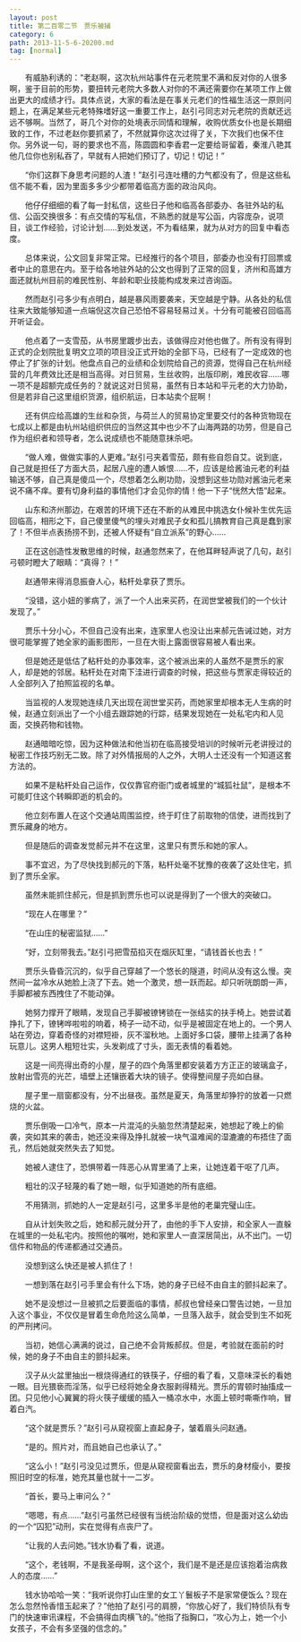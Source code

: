 ```yaml
---
layout: post
title: 第二百零二节　贾乐被捕
category: 6
path: 2013-11-5-6-20200.md
tag: [normal]
---
```


　　有威胁利诱的：“老赵啊，这次杭州站事件在元老院里不满和反对你的人很多啊，鉴于目前的形势，要扭转元老院大多数人对你的不满还需要你在某项工作上做出更大的成绩才行。具体点说，大家的看法是在事关元老们的性福生活这一原则问题上，在满足某些元老特殊嗜好这一重要工作上，赵引弓同志对元老院的贡献还远远不够啊。当然了，哥几个对你的处境表示同情和理解，收购优质女仆也是长期细致的工作，不过老赵你要抓紧了，不然就算你这次过得了关，下次我们也保不住你。另外说一句，哥的要求也不高，陈圆圆和李香君一定要给哥留着，秦淮八艳其他几位你也别私吞了，早就有人把她们预订了，切记！切记！”

　　“你们这群下身思考问题的人渣！”赵引弓连吐槽的力气都没有了，但是这些私信不能不看，因为里面多多少少都带着临高方面的政治风向。

　　他仔仔细细的看了每一封私信，这些日子他和临高各部委办、各驻外站的私信、公函交换很多：有点交情的写私信，不熟悉的就是写公函，内容庞杂，说项目，谈工作经验，讨论计划……到处发送，不为看结果，就为从对方的回复中看态度。

　　总体来说，公文回复非常正常。已经推行的各个项目，部委办也没有打回票或者中止的意思在内。至于给各地驻外站的公文也得到了正常的回复，济州和高雄方面还就杭州目前的难民性别、年龄和职业技能构成发来过咨询函。

　　然而赵引弓多少有点明白，越是暴风雨要袭来，天空越是宁静。从各处的私信往来大致能够知道一点端倪这次自己恐怕不容易轻易过关。十分有可能被召回临高开听证会。

　　他点着了一支雪茄，从书房里踱步出去，该做得应对他也做了。所有没有得到正式的企划院批复明文立项的项目没正式开始的全部下马，已经有了一定成效的也停止了扩张的计划。他盘点自己的业绩和企划院给自己的资源，觉得自己在杭州经营的几年费效比还是相当高得。对日贸易，生丝收购，出版印刷，难民收容……哪一项不是超额完成任务的？就说这对日贸易，虽然有日本站和平元老的大力协助，但是若非自己这里组织货源，组织航运，日本站卖个屁啊！

　　还有供应给高雄的生丝和杂货，与荷兰人的贸易协定里要交付的各种货物现在七成以上都是由杭州站组织供应的当然这其中也少不了山海两路的功劳，但是自己作为组织者和领导者，怎么说成绩也不能随意抹杀吧。

　　“做人难，做做实事的人更难。”赵引弓夹着雪茄，颇有些自怨自艾。说到底，自己就是担任了方面大员，起居八座的遭人嫉恨……不，应该是给酱油元老的利益输送不够，自己真是傻瓜一个，尽想着怎么刷功勋，没想到这些功勋对酱油元老来说不痛不痒。要有切身利益的事情他们才会见你的情！他一下子“恍然大悟”起来。

　　山东和济州那边，在艰苦的环境下还在不断的从难民中挑选女仆候补生优先运回临高，相形之下，自己傻里傻气的埋头对难民子女和孤儿搞教育自己真是蠢到家了！不但半点表扬捞不到，还被人怀疑有“自立派系”的野心……

　　正在这创造性发散思维的时候，赵通忽然来了，在他耳畔轻声说了几句，赵引弓顿时瞪大了眼睛：“真得？！”

　　赵通带来得消息振奋人心，粘杆处拿获了贾乐。

　　“没错，这小妞的爹病了，派了一个人出来买药，在润世堂被我们的一个伙计发现了。”

　　贾乐十分小心，不但自己没有出来，连家里人也没让出来郝元告诫过她，对方很可能掌握了她全家的画影图形，一旦在大街上露面很容易被人看出来。

　　但是她还是低估了粘杆处的办事效率，这个被派出来的人虽然不是贾乐的家人，却是她的邻居。粘杆处在对南下洼进行调查的时候，把这些与贾家走得较近的人全部列入了拍照监视的名单。

　　当监视的人发现她连续几天出现在润世堂买药，而她家里却根本无人生病的时候，赵通立刻派出了一个小组去跟踪她的行踪，结果发现她在一处私宅内和人见面，交换药物和钱物。

　　赵通暗暗吃惊，因为这种做法和他当初在临高接受培训的时候听元老讲授过的秘密工作技巧别无二致。除了对外情报局的人之外，大明人士还没有一个知道这套方法的。

　　如果不是粘杆处自己运作，仅仅靠官府衙门或者城里的“城狐社鼠”，是根本不可能盯住这个转瞬即逝的机会的。

　　他立刻布置人在这个交通站周围监控，终于盯住了前取物的信使，进而找到了贾乐藏身的地方。

　　但是随后的调查发觉郝元并不在这里，这里只有贾乐和她的家人。

　　事不宜迟，为了尽快找到郝元的下落，粘杆处毫不犹豫的夜袭了这处住宅，抓到了贾乐全家。

　　虽然未能抓住郝元，但是抓到贾乐也可以说是得到了一个很大的突破口。

　　“现在人在哪里？”

　　“在山庄的秘密监狱……”

　　“好，立刻带我去。”赵引弓把雪茄掐灭在烟灰缸里，“请钱首长也去！”

　　贾乐头昏昏沉沉的，似乎自己穿越了一个悠长的隧道，时间从没有这么慢。突然间一盆冷水从她脸上浇了下去。她一个激灵，想一跃而起。却只听咣朗朗一声，手脚都被东西拽住了不能动弹。

　　她努力撑开了眼睛，发现自己手脚被镣铐锁在一张结实的扶手椅上。她尝试着挣扎了下，镣铐哗啦啦的响着，椅子一动不动，似乎是被固定在地上的。一个男人站在旁边，穿着奇怪的对襟短褂，灰不溜秋地。上面好多口袋，腰带上挂满了各种玩意儿。这男人粗短壮实，头发剃成了寸头，面无表情的看着她。

　　这是一间亮得出奇的小屋，屋子的四个角落里都安装着方方正正的玻璃盒子，放射出雪亮的光芒，墙壁上还镶嵌着大块的镜子。使得整间屋子亮如白昼。

　　屋子里一扇窗都没有，分不出昼夜。虽然是夏天，角落里却狰狞的放着一只燃烧的火盆。

　　贾乐倒吸一口冷气，原本一片混沌的头脑忽然清楚起来，她想起了晚上的偷袭，突如其来的袭击，她还没来得及挣扎就被一块气温难闻的湿漉漉的布捂住了面孔，然后她就突然失去了知觉。

　　她被人逮住了，恐惧带着一阵恶心从胃里涌了上来，让她连着干呕了几声。

　　粗壮的汉子轻蔑的看了她一眼，似乎知道她的所有底细。

　　不用猜测，抓她的人一定是赵引弓，这里多半是他的老巢完璧山庄。

　　自从计划失败之后，她和郝元就分开了，由他的手下人安排，和全家人一直躲在城里的一处私宅内。按照他的嘱咐，她和家里人一直深居简出，从不出门。一切信件和物品的传递都通过交通员。

　　没想到这么快还是被人抓住了！

　　一想到落在赵引弓手里会有什么下场，她的身子已经不由自主的颤抖起来了。

　　她不是没想过一旦被抓之后要面临的事情，郝叔也曾经亲口警告过她，一旦加入这个事业，不仅仅是冒着生命危险这么简单，一旦落入敌手，就会受到生不如死的严刑拷问。

　　当初，她信心满满的说过，自己绝不会背叛郝叔。但是，考验就在面前的时候，她的身子不由自主的颤抖起来。

　　汉子从火盆里抽出一根烧得通红的铁筷子，仔细的看了看，又意味深长的看她一眼。目光猥亵而淫荡，似乎已经将她全身衣服剥得精光。贾乐的胃顿时抽搐成一团。只见他小心翼翼的将火筷子缓缓的插入一桶凉水中，水面上顿时嘶嘶作响，冒着白汽。

　　“这个就是贾乐？”赵引弓从窥视窗上直起身子，皱着眉头问赵通。

　　“是的。照片对，而且她自己也承认了。”

　　“这么小！”赵引弓没见过贾乐，但是从窥视窗看出去，贾乐的身材瘦小，要按照旧时空的标准，她充其量也就十一二岁。

　　“首长，要马上审问么？”

　　“嗯嗯，有点……”赵引弓虽然已经很有当统治阶级的觉悟，但是面对这么幼齿的一个“囚犯”动刑，实在觉得有点丧尸了。

　　“让我的人去问她。”钱水协看了看，说道。

　　“这个，老钱啊，不是我圣母啊，这个这个，我们是不是还是应该抱着治病救人的态度……”

　　钱水协哈哈一笑：“我听说你打山庄里的女工丫鬟板子不是家常便饭么？现在怎么忽然怜香惜玉起来了？”他拍了赵引弓的肩膀，“你放心好了，我们特侦队有专门的快速审讯课程，不会搞得血肉横飞的。”他指了指胸口，“攻心为上，她一个小女孩子，不会有多坚强的信念的。”
